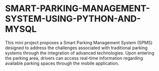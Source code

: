 # SMART-PARKING-MANAGEMENT-SYSTEM-USING-PYTHON-AND-MYSQL
This mini project proposes a Smart  Parking Management System (SPMS) designed to address  the challenges associated with traditional parking systems  through the integration of advanced technologies. Upon  entering the parking area, drivers can access real-time information regarding available parking spaces through  the mobile application. 
